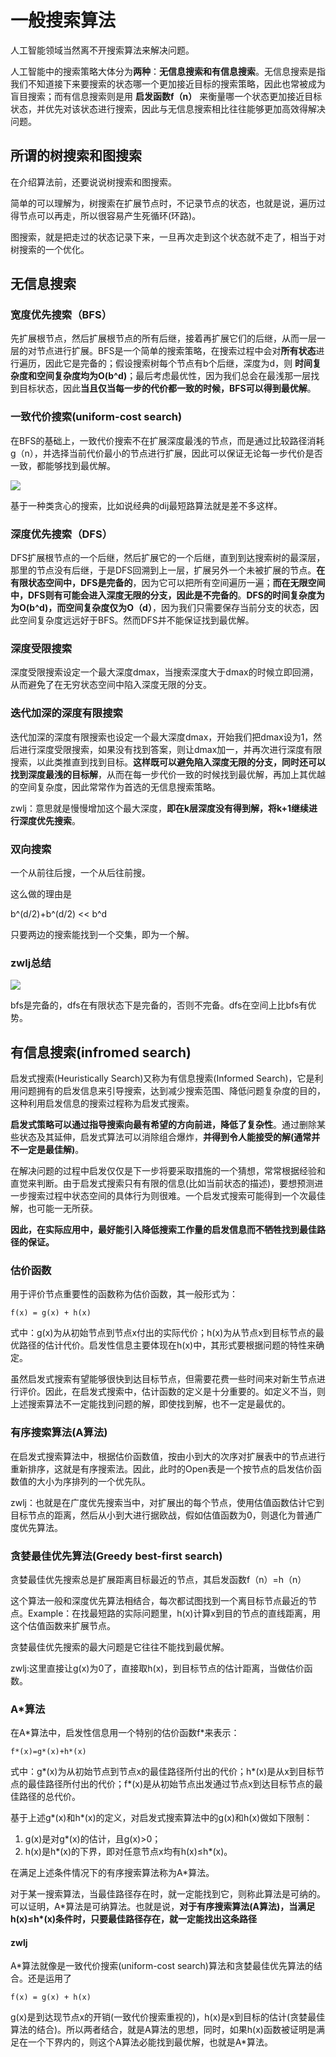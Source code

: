 # 一般搜索算法
人工智能领域当然离不开搜索算法来解决问题。

人工智能中的搜索策略大体分为**两种**：**无信息搜索和有信息搜索**。无信息搜索是指我们不知道接下来要搜索的状态哪一个更加接近目标的搜索策略，因此也常被成为盲目搜索；而有信息搜索则是用 **启发函数f（n）** 来衡量哪一个状态更加接近目标状态，并优先对该状态进行搜索，因此与无信息搜索相比往往能够更加高效得解决问题。

## 所谓的树搜索和图搜索
在介绍算法前，还要说说树搜索和图搜索。

简单的可以理解为，树搜索在扩展节点时，不记录节点的状态，也就是说，遍历过得节点可以再走，所以很容易产生死循环(环路)。

图搜索，就是把走过的状态记录下来，一旦再次走到这个状态就不走了，相当于对树搜索的一个优化。

## 无信息搜索

### 宽度优先搜索（BFS）
先扩展根节点，然后扩展根节点的所有后继，接着再扩展它们的后继，从而一层一层的对节点进行扩展。BFS是一个简单的搜索策略，在搜索过程中会对**所有状态**进行遍历，因此它是完备的；假设搜索树每个节点有b个后继，深度为d，则 **时间复杂度和空间复杂度均为O(b^d)**；最后考虑最优性，因为我们总会在最浅那一层找到目标状态，因此**当且仅当每一步的代价都一致的时候，BFS可以得到最优解**。

### 一致代价搜索(uniform-cost search)
在BFS的基础上，一致代价搜索不在扩展深度最浅的节点，而是通过比较路径消耗g（n），并选择当前代价最小的节点进行扩展，因此可以保证无论每一步代价是否一致，都能够找到最优解。

![](image/search0.jpg)

基于一种类贪心的搜索，比如说经典的dij最短路算法就是差不多这样。

### 深度优先搜索（DFS）
DFS扩展根节点的一个后继，然后扩展它的一个后继，直到到达搜索树的最深层，那里的节点没有后继，于是DFS回溯到上一层，扩展另外一个未被扩展的节点。**在有限状态空间中，DFS是完备的**，因为它可以把所有空间遍历一遍；**而在无限空间中，DFS则有可能会进入深度无限的分支，因此是不完备的**。**DFS的时间复杂度为为O(b^d)，而空间复杂度仅为O（d）**，因为我们只需要保存当前分支的状态，因此空间复杂度远远好于BFS。然而DFS并不能保证找到最优解。

### 深度受限搜索
深度受限搜索设定一个最大深度dmax，当搜索深度大于dmax的时候立即回溯，从而避免了在无穷状态空间中陷入深度无限的分支。

### 迭代加深的深度有限搜索
迭代加深的深度有限搜索也设定一个最大深度dmax，开始我们把dmax设为1，然后进行深度受限搜索，如果没有找到答案，则让dmax加一，并再次进行深度有限搜索，以此类推直到找到目标。**这样既可以避免陷入深度无限的分支，同时还可以找到深度最浅的目标解**，从而在每一步代价一致的时候找到最优解，再加上其优越的空间复杂度，因此常常作为首选的无信息搜索策略。

zwlj：意思就是慢慢增加这个最大深度，**即在k层深度没有得到解，将k+1继续进行深度优先搜索**。

### 双向搜索
一个从前往后搜，一个从后往前搜。

这么做的理由是

b^(d/2)+b^(d/2) << b^d

只要两边的搜索能找到一个交集，即为一个解。

### zwlj总结

![](image/search1.jpg)

bfs是完备的，dfs在有限状态下是完备的，否则不完备。dfs在空间上比bfs有优势。

## 有信息搜索(infromed search)
启发式搜索(Heuristically Search)又称为有信息搜索(Informed Search)，它是利用问题拥有的启发信息来引导搜索，达到减少搜索范围、降低问题复杂度的目的，这种利用启发信息的搜索过程称为启发式搜索。

**启发式策略可以通过指导搜索向最有希望的方向前进，降低了复杂性**。通过删除某些状态及其延伸，启发式算法可以消除组合爆炸，**并得到令人能接受的解(通常并不一定是最佳解)**。

在解决问题的过程中启发仅仅是下一步将要采取措施的一个猜想，常常根据经验和直觉来判断。由于启发式搜索只有有限的信息(比如当前状态的描述)，要想预测进一步搜索过程中状态空间的具体行为则很难。一个启发式搜索可能得到一个次最佳解，也可能一无所获。

**因此，在实际应用中，最好能引入降低搜索工作量的启发信息而不牺牲找到最佳路径的保证。**

### 估价函数

用于评价节点重要性的函数称为估价函数，其一般形式为：

`f(x) = g(x) + h(x)`

式中：g(x)为从初始节点到节点x付出的实际代价；h(x)为从节点x到目标节点的最优路径的估计代价。启发性信息主要体现在h(x)中，其形式要根据问题的特性来确定。

虽然启发式搜索有望能够很快到达目标节点，但需要花费一些时间来对新生节点进行评价。因此，在启发式搜索中，估计函数的定义是十分重要的。如定义不当，则上述搜索算法不一定能找到问题的解，即使找到解，也不一定是最优的。


### 有序搜索算法(A算法)

在启发式搜索算法中，根据估价函数值，按由小到大的次序对扩展表中的节点进行重新排序，这就是有序搜索法。因此，此时的Open表是一个按节点的启发估价函数值的大小为序排列的一个优先队。

zwlj：也就是在广度优先搜索当中，对扩展出的每个节点，使用估值函数估计它到目标节点的距离，然后从小到大进行据欧战，假如估值函数为0，则退化为普通广度优先算法。

### 贪婪最佳优先算法(Greedy best-first search)
贪婪最佳优先搜索总是扩展距离目标最近的节点，其启发函数f（n）=h（n）

这个算法一般和深度优先算法相结合，每次都试图找到一个离目标节点最近的节点。Example：在找最短路的实际问题里，h(x)计算x到目的节点的直线距离，用这个估值函数来扩展节点。

贪婪最佳优先搜索的最大问题是它往往不能找到最优解。

zwlj:这里直接让g(x)为0了，直接取h(x)，到目标节点的估计距离，当做估价函数。

### A*算法
在A\*算法中，启发性信息用一个特别的估价函数f\*来表示：

`f*(x)=g*(x)+h*(x)`

式中：g\*(x)为从初始节点到节点x的最佳路径所付出的代价；h\*(x)是从x到目标节点的最佳路径所付出的代价；f\*(x)是从初始节点出发通过节点x到达目标节点的最佳路径的总代价。

基于上述g\*(x)和h\*(x)的定义，对启发式搜索算法中的g(x)和h(x)做如下限制：

1. g(x)是对g\*(x)的估计，且g(x)>0；
2. h(x)是h\*(x)的下界，即对任意节点x均有h(x)≤h\*(x)。

在满足上述条件情况下的有序搜索算法称为A*算法。

对于某一搜索算法，当最佳路径存在时，就一定能找到它，则称此算法是可纳的。可以证明，A\*算法是可纳算法。也就是说，**对于有序搜索算法(A算法)，当满足h(x)≤h\*(x)条件时，只要最佳路径存在，就一定能找出这条路径**

#### zwlj
A\*算法就像是一致代价搜索(uniform-cost search)算法和贪婪最佳优先算法的结合。还是运用了

`f(x) = g(x) + h(x)`

g(x)是到达现节点x的开销(一致代价搜索重视的)，h(x)是x到目标的估计(贪婪最佳算法的结合)。所以两者结合，就是A算法的思想，同时，如果h(x)函数被证明是满足在一个下界内的，则这个A算法必能找到最优解，也就是A\*算法。
